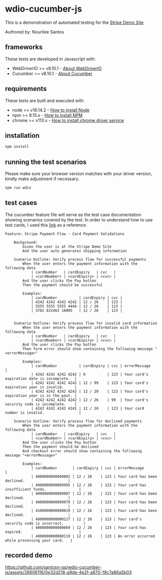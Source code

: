 # wdio-cucumber-js
This is a demonstration of automated testing for the [Stripe Demo Site](https://stripe-payments-demo.appspot.com/)

Authored by: Nourilee Santos

## frameworks
These tests are developed in Javascript with:

-   WebDriverIO >= v8.10.1 - [About WebDriverIO](http://webdriver.io/)
-   Cucumber >= v8.10.1 - [About Cucumber](https://cucumber.io/)

## requirements
These tests are built and executed with

-   node >= v16.14.2 - [How to install Node](https://nodejs.org/en/download/)
-   npm >= 8.15.x - [How to install NPM](https://www.npmjs.com/get-npm)
-   chrome >= v113.x - [How to install chrome driver service](https://webdriver.io/docs/wdio-chromedriver-service)

## installation

```bash
npm install
```

## running the test scenarios
Please make sure your browser version matches with your driver version, kindly make adjustment if necessary.

```bash
npm run wdio
```

## test cases
The cucumber feature file will serve as the test case documentation showing scenarios covered by the test.
In order to understand how to use test cards, I used this [link](https://stripe.com/docs/testing) as a reference.

```feature
Feature: Stripe Payment Flow - Card Payment Validations

    Background:
        Given the user is at the Stripe Demo Site
        And the user auto generates shipping information

    Scenario Outline: Verify process flow for successful payments
        When the user enters the payment information with the following data
            | cardNumber   | cardExpiry   | cvc   |
            | <cardNumber> | <cardExpiry> | <cvc> |
        And the user clicks the Pay button
        Then the payment should be successful

        Examples:
            | cardNumber          | cardExpiry | cvc |
            | 4242 4242 4242 4242 | 12 / 26    | 123 |
            | 5555 5555 5555 4444 | 12 / 26    | 123 |
            | 3782 822463 10005   | 12 / 26    | 123 |


    Scenario Outline: Verify process flow for invalid card information
        When the user enters the payment information with the following data
            | cardNumber   | cardExpiry   | cvc   |
            | <cardNumber> | <cardExpiry> | <cvc> |
        And the user clicks the Pay button
        Then form error should show containing the following message "<errorMessage>"

        Examples:
            | cardNumber          | cardExpiry | cvc | errorMessage                                |
            | 4242 4242 4242 4242 | 0          | 123 | Your card's expiration date is incomplete.  |
            | 4242 4242 4242 4242 | 12 / 99    | 123 | Your card's expiration year is invalid.     |
            | 4242 4242 4242 4242 | 12 / 20    | 123 | Your card's expiration year is in the past. |
            | 4242 4242 4242 4242 | 12 / 26    | 99  | Your card's security code is incomplete.    |
            | 4242 4242 4242 4241 | 12 / 26    | 123 | Your card number is invalid.                |
            
    Scenario Outline: Verify process flow for declined payments
        When the user enters the payment information with the following data
            | cardNumber   | cardExpiry   | cvc   |
            | <cardNumber> | <cardExpiry> | <cvc> |
        And the user clicks the Pay button
        Then the payment should be declined
        And checkout error should show containing the following message "<errorMessage>"

        Examples:
            | cardNumber       | cardExpiry | cvc | errorMessage                                    |
            | 4000000000000002 | 12 / 26    | 123 | Your card has been declined.                    |
            | 4000000000009995 | 12 / 26    | 123 | Your card has insufficient funds.               |
            | 4000000000009987 | 12 / 26    | 123 | Your card has been declined.                    |
            | 4000000000009979 | 12 / 26    | 123 | Your card has been declined.                    |
            | 4100000000000019 | 12 / 26    | 123 | Your card has been declined.                    |
            | 4000000000000127 | 12 / 26    | 123 | Your card's security code is incorrect.         | 
            | 4000000000000069 | 12 / 26    | 123 | Your card has expired.                          |
            | 4000000000000119 | 12 / 26    | 123 | An error occurred while processing your card.   |

```

## recorded demo

https://github.com/santosn-qa/wdio-cucumber-js/assets/26606116/0e32d218-a9de-4e2f-a870-19c7a86a5b03
